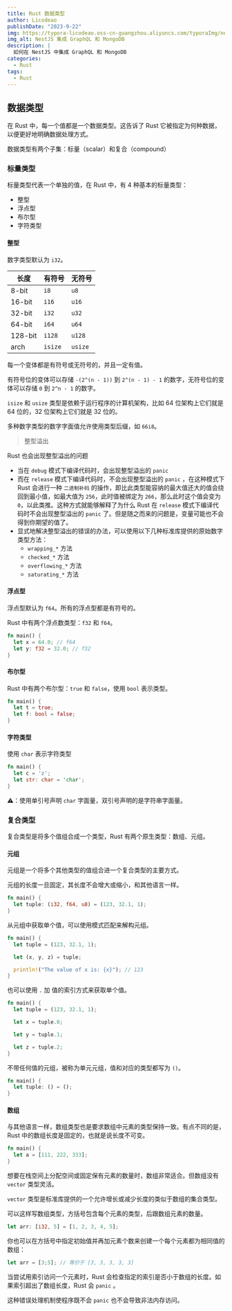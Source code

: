 ```yaml
---
title: Rust 数据类型
author: Licodeao
publishDate: "2023-9-22"
img: https://typora-licodeao.oss-cn-guangzhou.aliyuncs.com/typoraImg/nestjs-graphql-mongodb.webp
img_alt: NestJS 集成 GraphQL 和 MongoDB
description: |
  如何在 NestJS 中集成 GraphQL 和 MongoDB
categories:
  - Rust
tags:
  - Rust
---
```


## 数据类型

在 Rust 中，每一个值都是一个数据类型。这告诉了 Rust 它被指定为何种数据，以便更好地明确数据处理方式。

数据类型有两个子集：标量（scalar）和复合（compound）

### 标量类型

标量类型代表一个单独的值，在 Rust 中，有 4 种基本的标量类型：

- 整型
- 浮点型
- 布尔型
- 字符类型

#### 整型

数字类型默认为 `i32`。

| 长度    | 有符号  | 无符号  |
| ------- | ------- | ------- |
| 8-bit   | `i8`    | `u8`    |
| 16-bit  | `i16`   | `u16`   |
| 32-bit  | `i32`   | `u32`   |
| 64-bit  | `i64`   | `u64`   |
| 128-bit | `i128`  | `u128`  |
| arch    | `isize` | `usize` |

每一个变体都是有符号或无符号的，并且一定有值。

有符号位的变体可以存储 `-(2^(n - 1))` 到 `2^(n - 1) - 1` 的数字，无符号位的变体可以存储 `0` 到 `2^n - 1` 的数字。

`isize` 和 `usize` 类型是依赖于运行程序的计算机架构，比如 64 位架构上它们就是 64 位的，32 位架构上它们就是 32 位的。

多种数字类型的数字字面值允许使用类型后缀，如 `66i8`。

> 整型溢出

Rust 也会出现整型溢出的问题

- 当在 `debug` 模式下编译代码时，会出现整型溢出的 `panic`
- 而在 `release` 模式下编译代码时，不会出现整型溢出的 `panic` ，在这种模式下 Rust 会进行一种 `二进制补码` 的操作，即比此类型能容纳的最大值还大的值会绕回到最小值，如最大值为 `256`，此时值被绑定为 `266`，那么此时这个值会变为 `0`，以此类推。这种方式就能够解释了为什么 Rust 在 `release` 模式下编译代码时不会出现整型溢出的 `panic` 了。但是随之而来的问题是，变量可能也不会得到你期望的值了。
- 显式地解决整型溢出的错误的办法，可以使用以下几种标准库提供的原始数字类型方法：
  - `wrapping_*` 方法
  - `checked_*` 方法
  - `overflowing_*` 方法
  - `saturating_*` 方法

#### 浮点型

浮点型默认为 `f64`。所有的浮点型都是有符号的。

Rust 中有两个浮点数类型：`f32` 和 `f64`。

```rust
fn main() {
  let x = 64.0; // f64
  let y: f32 = 32.0; // f32
}
```

#### 布尔型

Rust 中有两个布尔型：`true` 和 `false`，使用 `bool` 表示类型。

```rust
fn main() {
  let t = true;
  let f: bool = false;
}
```

#### 字符类型

使用 `char` 表示字符类型

```rust
fn main() {
  let c = 'z';
  let str: char = 'char';
}
```

⚠️：使用单引号声明 `char` 字面量，双引号声明的是字符串字面量。

### 复合类型

复合类型是将多个值组合成一个类型，Rust 有两个原生类型：数组、元组。

#### 元组

元组是一个将多个其他类型的值组合进一个复合类型的主要方式。

元组的长度一旦固定，其长度不会增大或缩小，和其他语言一样。

```rust
fn main() {
  let tuple: (i32, f64, u8) = (123, 32.1, 1);
}
```

从元组中获取单个值，可以使用模式匹配来解构元组。

```rust
fn main() {
  let tuple = (123, 32.1, 1);

  let (x, y, z) = tuple;

  println!("The value of x is: {x}"); // 123
}
```

也可以使用 `.` 加 值的索引方式来获取单个值。

```rust
fn main() {
  let tuple = (123, 32.1, 1);

  let x = tuple.0;

  let y = tuple.1;

  let z = tuple.2;
}
```

不带任何值的元组，被称为单元元组，值和对应的类型都写为 `()`。

```rust
fn main() {
  let tuple: () = ();
}
```

#### 数组

与其他语言一样，数组类型也是要求数组中元素的类型保持一致。有点不同的是，Rust 中的数组长度是固定的，也就是说长度不可变。

```rust
fn main() {
  let a = [111, 222, 333];
}
```

想要在栈空间上分配空间或固定保有元素的数量时，数组非常适合。但数组没有 `vector` 类型灵活。

`vector` 类型是标准库提供的一个允许增长或减少长度的类似于数组的集合类型。

可以这样写数组类型，方括号包含每个元素的类型，后跟数组元素的数量。

```rust
let arr: [i32, 5] = [1, 2, 3, 4, 5];
```

你也可以在方括号中指定初始值并再加元素个数来创建一个每个元素都为相同值的数组：

```rust
let arr = [3;5]; // 等价于 [3, 3, 3, 3, 3]
```

当尝试用索引访问一个元素时，Rust 会检查指定的索引是否小于数组的长度。如果索引超出了数组长度，Rust 会 `panic` 。

这种错误处理机制使程序既不会 `panic` 也不会导致非法内存访问。
